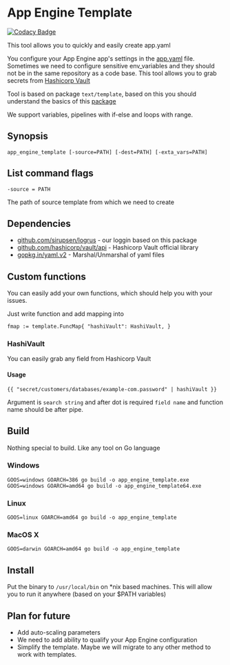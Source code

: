 # App Engine Template

[![Codacy Badge](https://api.codacy.com/project/badge/Grade/ad712e2c9fa34594b4974922deda63d9)](https://app.codacy.com/app/idestis/app_engine_template?utm_source=github.com&utm_medium=referral&utm_content=idestis/app_engine_template&utm_campaign=Badge_Grade_Dashboard)

This tool allows you to quickly and easily create app.yaml

You configure your App Engine app's settings in the [app.yaml](https://cloud.google.com/appengine/docs/standard/go111/config/appref) file. 
Sometimes we need to configure sensitive env_variables and they should not be in the same 
repository as a code base.
This tool allows you to grab secrets from [Hashicorp Vault](https://www.vaultproject.io/)

Tool is based on package `text/template`, based on this you should understand the basics 
of this [package](https://godoc.org/text/template)

We support variables, pipelines with if-else and loops with range.

## Synopsis

`app_engine_template [-source=PATH] [-dest=PATH] [-exta_vars=PATH]`

## List command flags

`-source = PATH`

The path of source template from which we need to create 

## Dependencies

- [github.com/sirupsen/logrus](https://github.com/sirupsen/logrus) - our loggin based on this package
- [github.com/hashicorp/vault/api](https://github.com/hashicorp/vault/tree/master/api) - Hashicorp Vault
    official library
- [gopkg.in/yaml.v2]() - Marshal/Unmarshal of yaml files

## Custom functions

You can easily add your own functions, which should help you with your issues.

Just write function and add mapping into 

`fmap := template.FuncMap{
 		"hashiVault": HashiVault,
 	}`
 	
 
### HashiVault

You can easily grab any field from Hashicorp Vault

#### Usage

    {{ "secret/customers/databases/example-com.password" | hashiVault }}
    
Argument is  `search string` and after dot is required `field name` and function name should be after pipe.  

## Build

Nothing special to build. Like any tool on Go language

### Windows

    GOOS=windows GOARCH=386 go build -o app_engine_template.exe
    GOOS=windows GOARCH=amd64 go build -o app_engine_template64.exe

### Linux

    GOOS=linux GOARCH=amd64 go build -o app_engine_template

### MacOS X

    GOOS=darwin GOARCH=amd64 go build -o app_engine_template

## Install

Put the binary to `/usr/local/bin` on *nix based machines. This will allow you to run 
it anywhere (based on your $PATH variables)

## Plan for future

- Add auto-scaling parameters
- We need to add ability to qualify your App Engine configuration
- Simplify the template. Maybe we will migrate to any other method to work with templates.
